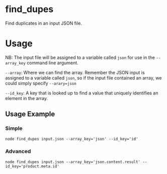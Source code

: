 find_dupes
==========

Find duplicates in an input JSON file.


Usage
=====
NB: The input file will be assigned to a variable called `json` for use in the `--array_key` command line argument.

`--array`: Where we can find the array. Remember the JSON input is assigned to a variable called `json`, so if the input file contained an array, we could simply specify `--arary=json`

`--id_key`: A key that is looked up to find a value that uniquely identifies an element in the array.

## Usage Example

### Simple
`node find_dupes input.json --array_key='json' --id_key='id'`

### Advanced
`node find_dupes input.json --array_key='json.content.result' --id_key='product.meta.id'`